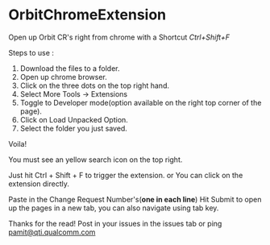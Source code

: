 # OrbitChromeExtension
Open up Orbit CR's right from chrome with a Shortcut *Ctrl+Shift+F*

Steps to use :
1. Download the files to a folder.
2. Open up chrome browser.
3. Click on the three dots on the top right hand.
4. Select More Tools -> Extensions
5. Toggle to Developer mode(option available on the right top corner of the page).
5. Click on Load Unpacked Option.
6. Select the folder you just saved.

Voila!

You must see an yellow search icon on the top right.

Just hit Ctrl + Shift + F to trigger the extension.
or
You can click on the extension directly.

Paste in the Change Request Number's(**one in each line**)
Hit Submit to open up the pages in a new tab, you can also navigate using tab key.

Thanks for the read! Post in your issues in the issues tab or ping pamit@qti.qualcomm.com
